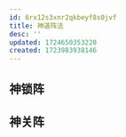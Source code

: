 ```yaml
---
id: 6rx12s3xnr2qkbeyf8s0jvf
title: 神道阵法
desc: ''
updated: 1724650353220
created: 1723983938146
---
```


## 神锁阵

## 神关阵
